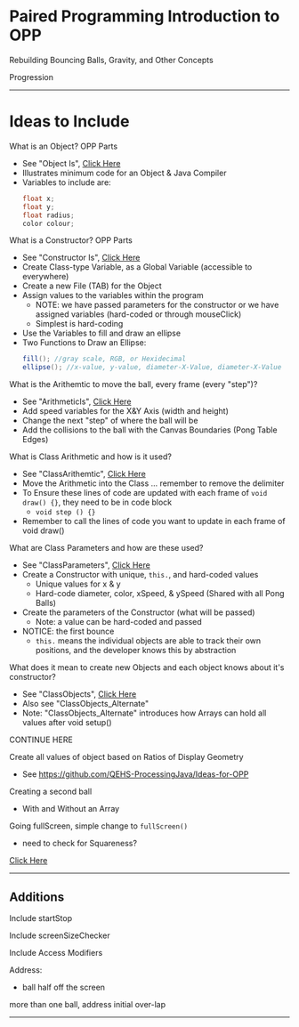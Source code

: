 # Paired Programming Introduction to OPP
Rebuilding Bouncing Balls, Gravity, and Other Concepts

Progression


---

# Ideas to Include
What is an Object? OPP Parts
- See "Object Is", <a href="">Click Here</a>
- Illustrates minimum code for an Object & Java Compiler
- Variables to include are:
  ```java
  float x;
  float y;
  float radius;
  color colour;
  ```

What is a Constructor? OPP Parts
- See "Constructor Is", <a href="">Click Here</a>
- Create Class-type Variable, as a Global Variable (accessible to everywhere)
- Create a new File (TAB) for the Object
- Assign values to the variables within the program
  - NOTE: we have passed parameters for the constructor or we have assigned variables (hard-coded or through mouseClick)
  - Simplest is hard-coding
- Use the Variables to fill and draw an ellipse
- Two Functions to Draw an Ellipse:
  ```java
  fill(); //gray scale, RGB, or Hexidecimal
  ellipse(); //x-value, y-value, diameter-X-Value, diameter-X-Value
  ```

What is the Arithemtic to move the ball, every frame (every "step")?
- See "ArithmeticIs", <a href="">Click Here</a>
- Add speed variables for the X&Y Axis (width and height)
- Change the next "step" of where the ball will be
- Add the collisions to the ball with the Canvas Boundaries (Pong Table Edges)

What is Class Arithmetic and how is it used?
- See "ClassArithemtic", <a href="">Click Here</a>
- Move the Arithmetic into the Class ... remember to remove the delimiter
- To Ensure these lines of code are updated with each frame of ```void draw() {}```, they need to be in code block
  - ```void step () {}```
- Remember to call the lines of code you want to update in each frame of void draw()

What are Class Parameters and how are these used?
- See "ClassParameters", <a href="">Click Here</a>
- Create a Constructor with unique, ```this.```, and hard-coded values
  - Unique values for x & y
  - Hard-code diameter, color, xSpeed, & ySpeed (Shared with all Pong Balls)
- Create the parameters of the Constructor (what will be passed)
  - Note: a value can be hard-coded and passed
- NOTICE: the first bounce
  - ```this.``` means the individual objects are able to track their own positions, and the developer knows this by abstraction

What does it mean to create new Objects and each object knows about it's constructor?
- See "ClassObjects", <a href="">Click Here</a>
- Also see "ClassObjects_Alternate"
- Note: "ClassObjects_Alternate" introduces how Arrays can hold all values after void setup()

CONTINUE HERE

Create all values of object based on Ratios of Display Geometry
- See https://github.com/QEHS-ProcessingJava/Ideas-for-OPP

Creating a second ball
- With and Without an Array

Going fullScreen, simple change to ```fullScreen()```
- need to check for Squareness?

<a href="">Click Here</a>

---

## Additions

Include startStop

Include screenSizeChecker

Include Access Modifiers

Address:
- ball half off the screen

more than one ball, address initial over-lap

---
